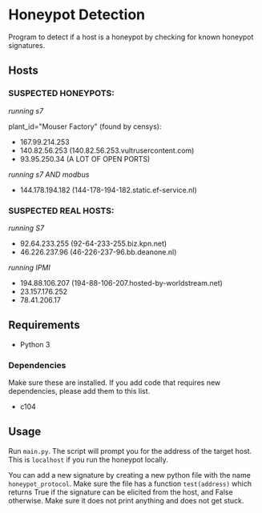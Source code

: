 # Honeypot Detection

Program to detect if a host is a honeypot by checking for known honeypot signatures.

## Hosts
### SUSPECTED HONEYPOTS:

*running s7*

plant_id="Mouser Factory" (found by censys):
- 167.99.214.253
- 140.82.56.253 (140.82.56.253.vultrusercontent.com) 
- 93.95.250.34 (A LOT OF OPEN PORTS)

*running s7 AND modbus*

- 144.178.194.182 (144-178-194-182.static.ef-service.nl) 


### SUSPECTED REAL HOSTS:

*running S7*

- 92.64.233.255 (92-64-233-255.biz.kpn.net) 
- 46.226.237.96 (46-226-237-96.bb.deanone.nl) 

*running IPMI*

- 194.88.106.207 (194-88-106-207.hosted-by-worldstream.net)
- 23.157.176.252
- 78.41.206.17

## Requirements

- Python 3

### Dependencies

Make sure these are installed. If you add code that requires new dependencies, please add them to this list. 

- c104 



## Usage

Run `main.py`. The script will prompt you for the address of the target host. This is `localhost` if you run the honeypot locally.

You can add a new signature by creating a new python file with the name `honeypot_protocol`. Make sure the file has a function `test(address)` which returns True if the signature can be elicited from the host, and False otherwise. Make sure it does not print anything and does not get stuck.
